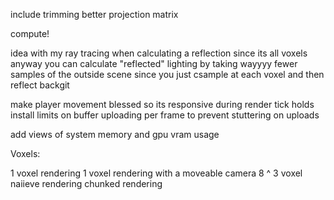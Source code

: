 include trimming
better projection matrix

compute!


idea with my ray tracing
when calculating a reflection since its all voxels anyway you can calculate "reflected" lighting by taking wayyyy fewer samples of the outside scene since you just csample at each voxel and then reflect backgit 

make player movement blessed so its responsive during render tick holds
install limits on buffer uploading per frame to prevent stuttering on uploads

add views of system memory and gpu vram usage

Voxels:

1 voxel rendering
1 voxel rendering with a moveable camera
8 ^ 3 voxel naiieve rendering
chunked rendering
